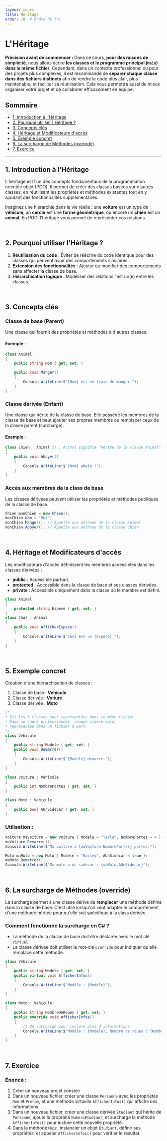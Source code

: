 ```yaml
---
layout: cours
title: Heritage
order: 10  # Ordre de tri
---
```


# L'Héritage
**Précision avant de commencer :**
Dans ce cours, **pour des raisons de simplicité**, nous allons écrire **les classes et le programme principal (`Main`) dans le même fichier**. Cependant, dans un contexte professionnel ou pour des projets plus complexes, il est recommandé de **séparer chaque classe dans des fichiers distincts** afin de rendre le code plus clair, plus maintenable, et faciliter sa réutilisation. Cela vous permettra aussi de mieux organiser votre projet et de collaborer efficacement en équipe.

## Sommaire
- [1. Introduction à l'Héritage](#1-introduction-à-lhéritage)
- [2. Pourquoi utiliser l'Héritage ?](#2-pourquoi-utiliser-lhéritage-)
- [3. Concepts clés](#3-concepts-clés)
- [4. Héritage et Modificateurs d'accès](#4-héritage-et-modificateurs-daccès)
- [5. Exemple concret](#5-exemple-concret)
- [6. La surcharge de Méthodes (override)](#6-la-surcharge-de-méthodes-override)
- [7. Exercice](#7-exercice)

---

## 1. Introduction à l'Héritage
L’héritage est l’un des concepts fondamentaux de la programmation orientée objet (POO). Il permet de créer des classes basées sur d’autres classes, en réutilisant les propriétés et méthodes existantes tout en y ajoutant des fonctionnalités supplémentaires.

Imaginez une hiérarchie dans la vie réelle : une **voiture** est un type de **véhicule**, un **cercle** est une **forme géométrique**, ou encore un **chien** est un **animal**. En POO, l’héritage vous permet de représenter ces relations.

<br>

## 2. Pourquoi utiliser l'Héritage ?
1. **Réutilisation du code** : Éviter de réécrire du code identique pour des classes qui peuvent avoir des comportements similaires.
2. **Extension des fonctionnalités** : Ajouter ou modifier des comportements sans affecter la classe de base.
3. **Hiérarchisation logique** : Modéliser des relations "est un(e) entre les classes. 

<br>

## 3. Concepts clés
### Classe de base (Parent)
Une classe qui fournit des propriétés et méthodes à d'autres classes.
#### Exemple :
```csharp
class Animal
{
    public string Nom { get; set; }

    public void Manger()
    {
        Console.WriteLine($"{Nom} est en train de manger.");
    }
}
```
### Classe dérivée (Enfant)
Une classe qui hérite de la classe de base. Elle possède les membres de la classe de base et peut ajouter ses propres membres ou remplacer ceux de la classe parent (surcharge).
#### Exemple :
```csharp
class Chien : Animal // : Animal signifie "hérite de la classe Animal" et donc de ses comportements
{
    public void Aboyer()
    {
        Console.WriteLine($"{Nom} aboie !");
    }
}
```
### Accès aux membres de la class de base 
Les classes dérivées peuvent utiliser les propriétés et méthodes publiques de la classe de base.
```csharp
Chien monChien = new Chien();
monChien.Nom = "Rex";
monChien.Manger(); // Appelle une méthode de la classe Animal
monChien.Aboyer(); // Appelle une méthode de la classe Chien
```

<br>

## 4. Héritage et Modificateurs d'accès
Les modificateurs d'accès définissent les membres accessibles dans les classes dérivées :
- **public** : Accessible partout.
- **protected** : Accessible dans la classe de base et ses classes dérivées.
- **private** : Accessible uniquement dans la classe où le membre est défini.

```csharp
class Animal
{
    protected string Espece { get; set; }
}
class Chat : Animal
{
    public void AfficherEspece()
    {
        Console.WriteLine($"Ceci est un {Espece}.");
    }
}
```

<br>

## 5. Exemple concret
Création d'une hiérarchisation de classes :
1. Classe de base : **Vehicule**
2. Classe dérivée : **Voiture**
3. Classe dérivée : **Moto**

```csharp
/*
* Ici les 3 classes sont représentées dans le même fichier.
* Dans un cadre professionnel, chaque classe sera 
* représentée dans un fichier à part.
*/
class Vehicule
{
    public string Modele { get; set; }
    public void Demarrer()
    {
        Console.WriteLine($"{Modele} démarre.");
    }
}

class Voiture : Vehicule
{
    public int NombrePortes { get; set; }
}

class Moto : Vehicule
{
    public bool AUnSidecar { get; set; }
}
```
### Utilisation :
```csharp
Voiture maVoiture = new Voiture { Modele = "Tesla", NombrePortes = 4 };
maVoiture.Demarrer();
Console.WriteLine($"Ma voiture a {maVoiture.NombrePortes} portes.");

Moto maMoto = new Moto { Modele = "Harley", AUnSidecar = true };
maMoto.Demarrer();
Console.WriteLine($"Ma moto a un sidecar : {maMoto.AUnSidecar}");
```

<br>

## 6. La surcharge de Méthodes (override)
La surcharge permet à une classe dérive de **remplacer** une méthode définie dans la classe de base.
C'est utile lorsqu'on veut adapter le comportement d'une méthode héritée pour qu'elle soit spécifique
à la class dérivée.
### Comment fonctionne la surcharge en C# ?
- La méthode de la classe de base doit être déclarée avec le mot clé `virtual`
- La classe dérivée doit utiliser le mot-clé `override` pour indiquer qu'elle remplace cette méthode.

```csharp
class Vehicule
{
    public string Modele { get; set; }
    public virtual void AfficherInfos()
    {
        Console.WriteLine($"Modèle : {Modele}");
    }
}

class Moto : Vehicule
{
    public string NombreDeRoues { get; set; }
    public override void AfficherInfos()
    {
        // On surcharge pour inclure plus d'informations
        Console.WriteLine($"Modèle : {Modele}, Nombre de roues : {NombreDeRoues}");
    }
}
```

<br>

## 7. Exercice
### Énoncé :
1. Créer un nouveau projet console
2. Dans un nouveau fichier, créer une classe `Personne` avec les propriétés `Nom` et `Prenom`, et une méthode virtuelle `AfficherInfos()` qui affiche ces informations.
3. Dans un nouveau fichier, créer une classe dérivée `Etudiant` qui hérite de `Personne`, ajoute la propriété `NumeroEtudiant`, et surcharge la méthode `AfficherInfos()` pour inclure cette nouvelle propriété.
4. Dans la méthode `Main`, instancier un objet `Etudiant`, définir ses propriétés, et appeler `AfficherInfos()` pour vérifier le résultat.